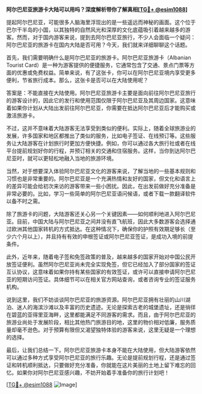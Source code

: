 **阿尔巴尼亚旅游卡大陆可以用吗？深度解析带你了解真相[[TG💪+ @esim1088](https://t.me/s/esim1088)]**

提起阿尔巴尼亚，可能很多人脑海里浮现出的是一些遥远而神秘的画面。这个位于巴尔干半岛的小国，以其独特的自然风光和深厚的文化底蕴吸引着越来越多的游客。然而，对于国内游客来说，提到去阿尔巴尼亚旅行，不少人会面临一个疑问：阿尔巴尼亚的旅游卡在国内大陆是否可用？今天，我们就来详细聊聊这个话题。

首先，我们需要明确什么是阿尔巴尼亚的旅游卡。阿尔巴尼亚旅游卡（Albanian Tourist Card）是一种为游客提供的便捷服务，它通常包含了交通、景点门票等方面的优惠或免费权益。简单来说，有了这张卡，你可以在阿尔巴尼亚境内享受更多便利，节省旅行成本。那么，这张卡是否可以在大陆使用呢？

答案是：不能直接在大陆使用。阿尔巴尼亚旅游卡主要是面向前往阿尔巴尼亚旅行的游客设计的，因此它的发行和使用范围仅限于阿尔巴尼亚及其周边国家。这意味着如果你计划从大陆出发前往阿尔巴尼亚，你需要在抵达阿尔巴尼亚后才能购买或激活旅游卡。

不过，这并不意味着大陆游客无法享受到类似的便利。实际上，随着全球旅游业的发展，许多国家和地区都推出了类似的服务，比如电子签证、在线预订等。这些服务让大陆游客在计划旅行时更加方便快捷。例如，你可以通过各大旅行社或者在线平台提前规划好你的行程，并预订相关的交通和住宿服务。这样，当你到达阿尔巴尼亚时，就可以更轻松地融入当地的旅游环境。

当然，对于想要深入体验阿尔巴尼亚文化的游客来说，了解当地的一些基本规则和习惯也是非常重要的。阿尔巴尼亚是一个充满热情和友好的国家，但文化和语言上的差异可能会给初次来访的游客带来一些小困扰。因此，在出发前做好充分准备是非常必要的。比如，学习一些简单的阿尔巴尼亚语问候语，或者下载一款翻译软件以备不时之需。

除了旅游卡的问题，大陆游客还关心另一个关键因素——如何顺利地进入阿尔巴尼亚。目前，中国大陆与阿尔巴尼亚之间并没有直飞航班，因此大多数游客会选择通过欧洲其他国家转机的方式抵达。在这种情况下，确保你的护照有效期足够长（至少六个月以上），并且持有有效的申根签证或阿尔巴尼亚签证，是成功入境的前提条件。

此外，近年来，随着电子签和免签政策的普及，越来越多的国家开始对中国公民开放签证便利。虽然阿尔巴尼亚尚未完全实现免签，但它已经加入了部分国家的签证互认协议，这意味着如果你持有某些国家的有效签证，或许可以直接申请阿尔巴尼亚的短期访问签证。具体细节可以在相关官方网站查询，或者咨询专业的签证服务机构。

说到这里，我们不妨谈谈阿尔巴尼亚的旅游资源。阿尔巴尼亚拥有壮丽的山川湖泊、迷人的海滨沙滩以及丰富的历史遗迹。无论是探索古老的城堡遗址，还是徜徉在碧蓝的亚得里亚海畔，这里都能满足不同游客的需求。而且，由于阿尔巴尼亚的旅游业尚处于发展阶段，相比其他热门旅游目的地，这里的物价相对低廉，服务质量却毫不逊色。对于预算有限但又渴望独特体验的游客来说，这里无疑是一个理想的选择。

最后，让我们总结一下。阿尔巴尼亚旅游卡本身不能在大陆使用，但大陆游客依然可以通过多种方式享受阿尔巴尼亚的旅行乐趣。无论是提前规划行程，还是通过签证和转机顺利抵达，只要做好充分准备，你就能在这片美丽的土地上留下难忘的回忆。如果你对阿尔巴尼亚感兴趣，不妨开始着手准备你的旅行计划吧！

[[TG💪+ @esim1088](https://t.me/s/esim1088) ![Image](https://i.postimg.cc/4NQfJmqS/Snipaste-2025-05-13-00-14-12.png)]